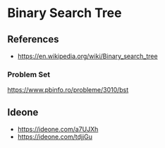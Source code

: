 # Binary Search Tree

## References 

* https://en.wikipedia.org/wiki/Binary_search_tree

### Problem Set

https://www.pbinfo.ro/probleme/3010/bst

## Ideone

* https://ideone.com/a7UJXh
* https://ideone.com/tdjjGu
